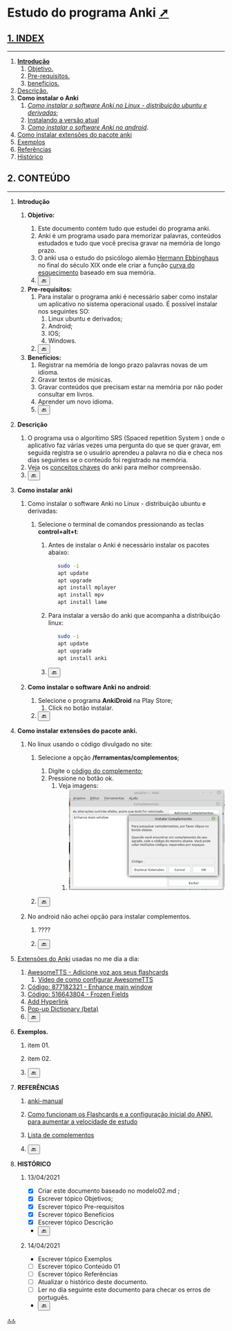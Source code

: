 <div class="header" id="myHeader">
  <div class="navbar" w3-include-html="/menu.inc"> </div>
</div>
<div class="title"><script> document.write(document.title);</script></div>  
<main>

<span id="topo"><span>

# Estudo do programa Anki <a href="index.html" target="_blank" title="Pressione aqui para expandir este documento em nova aba." >  ➚

## **1. INDEX**

---

1. **Introdução**
   1. [Objetivo.](#id_objetivo)
   2. [Pre-requisitos.](#id_pre_requisitos)
   3. [benefícios.](#id_beneficios)
2. [Descrição.](#id_Descricao)
3. **Como instalar o Anki**
   1. [_Como instalar o software Anki no Linux - distribuição ubuntu e derivadas_](#id_instalar_ubuntu);
   2. [Instalando a versão atual](https://apps.ankiweb.net/)
   3. [_Como instalar o software Anki no android_](#id_instalar_android).
4. [Como instalar extensões do pacote anki](#id_extensoes)
5. [Exemplos](#id_exemplos)
6. [Referências](#id_referencias)
7. [Histórico](#id_historico)

## **2. CONTEÚDO**

---

1. **Introdução**
   1. <span id="id_objetivo"><span>**Objetivo:**
      1. Este documento contém tudo que estudei do programa anki.
      2. Anki é um programa usado para memorizar palavras, conteúdos estudados e tudo que você precisa gravar na memória de longo prazo.
      3. O anki usa o estudo do psicólogo alemão [Hermann Ebbinghaus](https://pt.wikipedia.org/wiki/Hermann_Ebbinghaus) no final do século XIX onde ele criar a função [curva do esquecimento](https://estudoesquematizado.com.br/curva-do-esquecimento/) baseado em sua memória.
      4. <button onclick="history.back()">🔙</button>
   2. <span id="id_pre_requisitos"></span>**Pre-requisitos:**
      1. Para instalar o programa anki é necessário saber como instalar um aplicativo no sistema operacional usado. É possível instalar nos seguintes SO:
         1. Linux ubuntu e derivados;
         2. Android;
         3. IOS;
         4. Windows.
      2. <button onclick="history.back()">🔙</button>
   3. <span id="id_beneficios"></span>**Benefícios:**
      1. Registrar na memória de longo prazo palavras novas de um idioma.
      2. Gravar textos de músicas.
      3. Gravar conteúdos que precisam estar na memória por não poder consultar em livros.
      4. Aprender um novo idioma.
      5. <button onclick="history.back()">🔙</button>
2. <span id=id_Descricao></span>**Descrição**
   1. O programa usa o algorítimo SRS (Spaced repetition System ) onde o aplicativo faz várias vezes uma pergunta do que se quer gravar, em seguida registra se o usuário aprendeu a palavra no dia e checa nos dias seguintes se o conteúdo foi registrado na memória.
   2. Veja os [conceitos chaves](https://mizerablebr.github.io/anki-manual/#/getting-started?id=conceitos-chave) do anki para melhor compreensão.
   3. <button onclick="history.back()">🔙</button>
3. **Como instalar anki**
   1. Como instalar o software Anki no Linux - distribuição ubuntu e derivadas:
      1. <span id=id_instalar_ubuntu></span>Selecione o terminal de comandos pressionando as teclas **control+alt+t**:
         1. Antes de instalar o Anki é necessário instalar os pacotes abaixo:

            ```bash
               sudo -i
               apt update
               apt upgrade
               apt install mplayer
               apt install mpv
               apt install lame
            ```

         2. Para instalar a versão do anki que acompanha a distribuição linux:

            ```bash
               sudo -i
               apt update
               apt upgrade
               apt install anki                    

            ```

         3. <button onclick="history.back()">🔙</button>

   2. <span id=id_instalar_android></span>**Como instalar o software Anki no android**:
      1. Selecione o programa **AnkiDroid** na Play Store;
         1. Click no botão instalar.
      2. <button onclick="history.back()">🔙</button>

4. <span id=id_extensoes></span>**Como instalar extensões do pacote anki.**
   1. No linux usando o código divulgado no site:
      1. Selecione a opção **/ferramentas/complementos**;
         1. Digite o [código do complemento](https://ankiweb.net/shared/addons/);
         2. Pressione no botão ok.
            1. Veja imagens:
               1. ![Opção: instalar complemento](./img/instalar_complementos.jpeg "Anki - Instalar complementos")

      2. <button onclick="history.back()">🔙</button>

   2. No android não achei opção para instalar complementos.
      1. ????

      2. <button onclick="history.back()">🔙</button>

5. [Extensões do Anki](https://ankiweb.net/shared/addons/) usadas no me dia a dia:
   1. [AwesomeTTS - Adicione voz aos seus flashcards](https://ankiweb.net/shared/info/1436550454 "Obs: Este complemento não está disponível para o anki que vem no Linux Mint versão 20.0, é preciso baixar a última versão do site anki download.")
      1. [Vídeo de como configurar AwesomeTTS](https://www.youtube.com/watch?v=4nIxrqGK6gI)
   2. [Código: 877182321 - Enhance main window](https://ankiweb.net/shared/info/877182321 "Na opção baralhos adiciona algumas opções úteis.")
   3. [Código: 516643804 - Frozen Fields](https://ankiweb.net/shared/info/516643804 "Congela conteúdo do lado 01 da carta.")
   4. [Add Hyperlink](https://ankiweb.net/shared/info/318752047)
   5. [Pop-up Dictionary (beta)](https://ankiweb.net/shared/info/153625306)
   6. <button onclick="history.back()">🔙</button>

6. <span id=id_exemplos></span>**Exemplos.**
      1. item 01.
      2. item 02.

      3. <button onclick="history.back()">🔙</button>

7. <span id=id_referencias></span>**REFERÊNCIAS**
   1. [anki-manual](https://mizerablebr.github.io/anki-manual/#/)
   2. [Como funcionam os Flashcards e a configuração inicial do ANKI, para aumentar a velocidade de estudo](https://www.youtube.com/watch?v=cM2wxh95KOc)
   3. [Lista de complementos](https://ankiweb.net/shared/addons/)
  
   4. <button onclick="history.back()">🔙</button>

8. <span id="id_historico"><span>**HISTÓRICO**

   1. 13/04/2021 <!--TODO: HISTÓRICO -->
      - [x] Criar este documento baseado no modelo02.md ;
      - [x] Escrever tópico Objetivos;
      - [x] Escrever tópico Pre-requisitos
      - [x] Escrever tópico Benefícios
      - [x] Escrever tópico Descrição

      - <button onclick="history.back()">🔙</button>

   2. 14/04/2021 <!--FIXME: Falta fazer os item abaixo: -->
      - Escrever tópico Exemplos
      - [ ] Escrever tópico Conteúdo 01
      - [ ] Escrever tópico Referências
      - [ ] Atualizar o histórico deste documento.
      - [ ] Ler no dia seguinte este documento para checar os erros de português.

      - <button onclick="history.back()">🔙</button>

</main>

<!-- markdownlint-disable-next-line -->
<script>  includeHTML(); FixHeader(window,"myHeader"); </script>
[🔝🔝](#topo "Retorna ao topo")